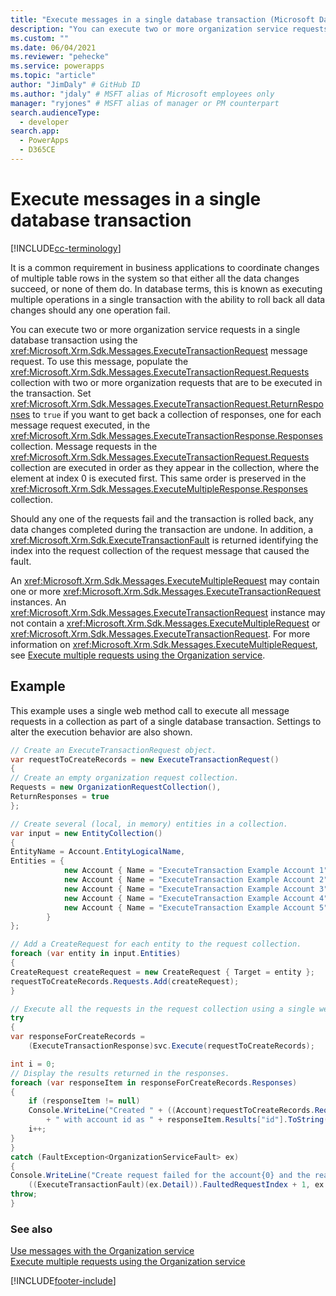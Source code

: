 ```yaml
---
title: "Execute messages in a single database transaction (Microsoft Dataverse) | Microsoft Docs" # Intent and product brand in a unique string of 43-59 chars including spaces
description: "You can execute two or more organization service requests in a single database transaction using the ExecuteTransactionRequest message request." # 115-145 characters including spaces. This abstract displays in the search result.
ms.custom: ""
ms.date: 06/04/2021
ms.reviewer: "pehecke"
ms.service: powerapps
ms.topic: "article"
author: "JimDaly" # GitHub ID
ms.author: "jdaly" # MSFT alias of Microsoft employees only
manager: "ryjones" # MSFT alias of manager or PM counterpart
search.audienceType: 
  - developer
search.app: 
  - PowerApps
  - D365CE
---
```


# Execute messages in a single database transaction

[!INCLUDE[cc-terminology](../includes/cc-terminology.md)]

It is a common requirement in business applications to coordinate changes of multiple table rows in the system so that either all the data changes succeed, or none of them do. In database terms, this is known as executing multiple operations in a single transaction with the ability to roll back all data changes should any one operation fail.  
  
 You can execute two or more organization service requests in a single database transaction using the <xref:Microsoft.Xrm.Sdk.Messages.ExecuteTransactionRequest> message request. To use this message, populate the <xref:Microsoft.Xrm.Sdk.Messages.ExecuteTransactionRequest.Requests> collection with two or more organization requests that are to be executed in the transaction. Set <xref:Microsoft.Xrm.Sdk.Messages.ExecuteTransactionRequest.ReturnResponses> to `true` if you want to get back a collection of responses, one for each message request executed, in the <xref:Microsoft.Xrm.Sdk.Messages.ExecuteTransactionResponse.Responses> collection. Message requests in the <xref:Microsoft.Xrm.Sdk.Messages.ExecuteTransactionRequest.Requests> collection are executed in order as they appear in the collection, where the element at index 0 is executed first. This same order is preserved in the <xref:Microsoft.Xrm.Sdk.Messages.ExecuteMultipleResponse.Responses> collection.  
  
 Should any one of the requests fail and the transaction is rolled back, any data changes completed during the transaction are undone. In addition, a <xref:Microsoft.Xrm.Sdk.ExecuteTransactionFault> is returned identifying the index into the request collection of the request message that caused the fault.  
  
 An <xref:Microsoft.Xrm.Sdk.Messages.ExecuteMultipleRequest> may contain one or more <xref:Microsoft.Xrm.Sdk.Messages.ExecuteTransactionRequest> instances.  An <xref:Microsoft.Xrm.Sdk.Messages.ExecuteTransactionRequest> instance may not contain a <xref:Microsoft.Xrm.Sdk.Messages.ExecuteMultipleRequest> or <xref:Microsoft.Xrm.Sdk.Messages.ExecuteTransactionRequest>. For more information on <xref:Microsoft.Xrm.Sdk.Messages.ExecuteMultipleRequest>, see [Execute multiple requests using the Organization service](execute-multiple-requests.md). 

## Example

This example uses a single web method call to execute all message requests in a collection as part of a single database transaction. Settings to alter the execution behavior are also shown.

```csharp
// Create an ExecuteTransactionRequest object.
var requestToCreateRecords = new ExecuteTransactionRequest()
{
// Create an empty organization request collection.
Requests = new OrganizationRequestCollection(),
ReturnResponses = true
};

// Create several (local, in memory) entities in a collection. 
var input = new EntityCollection()
{
EntityName = Account.EntityLogicalName,
Entities = {
            new Account { Name = "ExecuteTransaction Example Account 1" },
            new Account { Name = "ExecuteTransaction Example Account 2" },
            new Account { Name = "ExecuteTransaction Example Account 3" },
            new Account { Name = "ExecuteTransaction Example Account 4" },
            new Account { Name = "ExecuteTransaction Example Account 5" }
        }
};

// Add a CreateRequest for each entity to the request collection.
foreach (var entity in input.Entities)
{
CreateRequest createRequest = new CreateRequest { Target = entity };
requestToCreateRecords.Requests.Add(createRequest);
}

// Execute all the requests in the request collection using a single web method call.
try
{
var responseForCreateRecords =
    (ExecuteTransactionResponse)svc.Execute(requestToCreateRecords);

int i = 0;
// Display the results returned in the responses.
foreach (var responseItem in responseForCreateRecords.Responses)
{
    if (responseItem != null)
    Console.WriteLine("Created " + ((Account)requestToCreateRecords.Requests[i].Parameters["Target"]).Name
        + " with account id as " + responseItem.Results["id"].ToString());
    i++;
}
}
catch (FaultException<OrganizationServiceFault> ex)
{
Console.WriteLine("Create request failed for the account{0} and the reason being: {1}",
    ((ExecuteTransactionFault)(ex.Detail)).FaultedRequestIndex + 1, ex.Detail.Message);
throw;
}
```

### See also

[Use messages with the Organization service](use-messages.md)<br />
[Execute multiple requests using the Organization service](execute-multiple-requests.md)

[!INCLUDE[footer-include](../../../includes/footer-banner.md)]